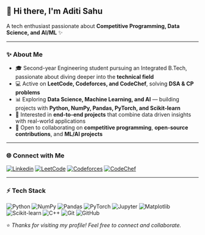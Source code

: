 ## 👋 Hi there, I'm Aditi Sahu  

A tech enthusiast passionate about **Competitive Programming, Data Science, and AI/ML** ✨  

---

### ✨ About Me
- 🎓 Second-year Engineering student pursuing an Integrated B.Tech, passionate about diving deeper into the **technical field**  
- 💻 Active on **LeetCode, Codeforces, and CodeChef**, solving **DSA & CP problems**  
- 📊 Exploring **Data Science, Machine Learning, and AI** — building projects with **Python, NumPy, Pandas, PyTorch, and Scikit-learn**  
- 🚀 Interested in **end-to-end projects** that combine data driven insights with real-world applications  
- 🤝 Open to collaborating on **competitive programming**, **open-source contributions**, and **ML/AI projects**  

---

### 🌐 Connect with Me  
[![Linkedin](https://img.shields.io/badge/LinkedIn-blue?style=for-the-badge&logo=linkedin)](https://www.linkedin.com/in/aditi-sahu-8a7186290/) [![LeetCode](https://img.shields.io/badge/LeetCode-orange?style=for-the-badge&logo=leetcode)](https://leetcode.com/u/aditisahu12/) [![Codeforces](https://img.shields.io/badge/Codeforces-445F9D?style=for-the-badge&logo=codeforces)](https://codeforces.com/profile/aditisahu12) [![CodeChef](https://img.shields.io/badge/CodeChef-5B4638?style=for-the-badge&logo=codechef)](https://www.codechef.com/users/ad1ti)


---

### ⚡ Tech Stack
![Python](https://img.shields.io/badge/Python-3776AB?style=for-the-badge&logo=python&logoColor=white)
![NumPy](https://img.shields.io/badge/Numpy-013243?style=for-the-badge&logo=numpy&logoColor=white)
![Pandas](https://img.shields.io/badge/Pandas-150458?style=for-the-badge&logo=pandas&logoColor=white)
![PyTorch](https://img.shields.io/badge/PyTorch-EE4C2C?style=for-the-badge&logo=pytorch&logoColor=white)
![Jupyter](https://img.shields.io/badge/Jupyter-F37626?style=for-the-badge&logo=jupyter&logoColor=white)
![Matplotlib](https://img.shields.io/badge/Matplotlib-11557c?style=for-the-badge&logo=matplotlib&logoColor=white)
![Scikit-learn](https://img.shields.io/badge/Scikit--learn-F7931E?style=for-the-badge&logo=scikit-learn&logoColor=white)
![C++](https://img.shields.io/badge/C++-00599C?style=for-the-badge&logo=cplusplus&logoColor=white)
![Git](https://img.shields.io/badge/Git-F05032?style=for-the-badge&logo=git&logoColor=white)
![GitHub](https://img.shields.io/badge/GitHub-181717?style=for-the-badge&logo=github&logoColor=white)



⭐️ *Thanks for visiting my profile! Feel free to connect and collaborate.*  
